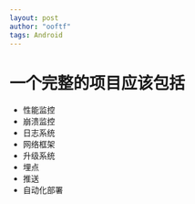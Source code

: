 ```yaml
---
layout: post
author: "ooftf"
tags: Android
---
```


# 一个完整的项目应该包括
* 性能监控
* 崩溃监控
* 日志系统
* 网络框架
* 升级系统
* 埋点
* 推送
* 自动化部署